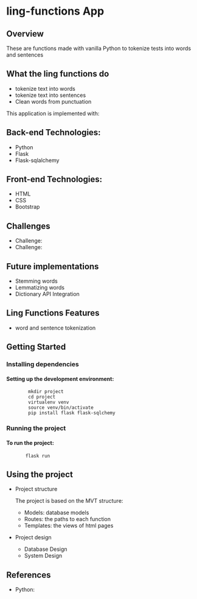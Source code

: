# ling-functions App

 ## Overview
These are functions made with vanilla Python to tokenize tests into words and sentences

## What the ling functions do

- tokenize text into words
- tokenize text into sentences
- Clean words from punctuation


  
This application is implemented with:

## Back-end Technologies:

- Python
- Flask
- Flask-sqlalchemy

## Front-end Technologies:

- HTML
- CSS
- Bootstrap

## Challenges
- Challenge:
- Challenge: 

## Future implementations 

   - Stemming words
   - Lemmatizing words
   - Dictionary API Integration
   
## Ling Functions Features

   - word and sentence tokenization
  
  
  
     
## Getting Started

### Installing dependencies

#### Setting up the development environment:

            mkdir project
            cd project
            virtualenv venv
            source venv/bin/activate
            pip install flask flask-sqlchemy
       
  ### Running the project
  #### To run the project:
           flask run

## Using the project
   - Project structure
     
     The project is based on the MVT structure:
     
     - Models: database models
     - Routes: the paths to each function
     - Templates: the views of html pages
       
   - Project design
     
     - Database Design
     - System Design

## References
   - Python:
     
 








